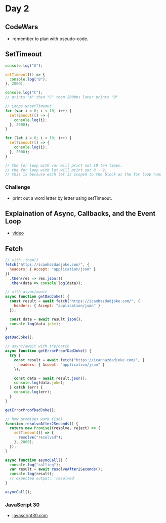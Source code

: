 # Day 2

## CodeWars

- remember to plan with pseudo-code.

## SetTimeout

```javascript
console.log("A");

setTimeout(() => {
  console.log("B");
}, 2000);

console.log("C");
// prints "A" then "C" then 2000ms later prints "B"

// Loops w/setTimeout
for (var i = 0; i < 10; i++) {
  setTimeout(() => {
    console.log(i);
  }, 2000);
}

for (let i = 0; i < 10; i++) {
  setTimeout(() => {
    console.log(i);
  }, 2000);
}

// the for loop with var will print out 10 ten times.
// the for loop with let will print out 0 - 9.
// this is because each let is scoped to the block as the for loop runs.
```

### Challenge

- print out a word letter by letter using setTimeout.

## Explaination of Async, Callbacks, and the Event Loop

- [video](youtube.com/watch?v=8aGhZQkoFbQ)

## Fetch

```javascript
// with .then()
fetch("https://icanhazdadjoke.com/", {
  headers: { Accept: "application/json" }
})
  .then(res => res.json())
  .then(data => console.log(data));

// with async/await
async function getDadJoke() {
  const result = await fetch("https://icanhazdadjoke.com/", {
    headers: { Accept: "application/json" }
  });

  const data = await result.json();
  console.log(data.joke);
}

getDadJoke();

// async/await with try/catch
async function getErrorProofDadJoke() {
  try {
    const result = await fetch("https://icanhazdadjoke.com/", {
      headers: { Accept: "application/json" }
    });

    const data = await result.json();
    console.log(data.joke);
  } catch (err) {
    console.log(err);
  }
}

getErrorProofDadJoke();

// how promises work (ish)
function resolveAfter2Seconds() {
  return new Promise((resolve, reject) => {
    setTimeout(() => {
      resolve("resolved");
    }, 2000);
  });
}

async function asyncCall() {
  console.log("calling");
  var result = await resolveAfter2Seconds();
  console.log(result);
  // expected output: 'resolved'
}

asyncCall();
```

### JavaScript 30

- [javascript30.com](https://javascript30.com/)
